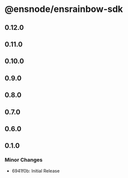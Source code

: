 # @ensnode/ensrainbow-sdk

## 0.12.0

## 0.11.0

## 0.10.0

## 0.9.0

## 0.8.0

## 0.7.0

## 0.6.0

## 0.1.0

### Minor Changes

- 6941f0b: Initial Release
